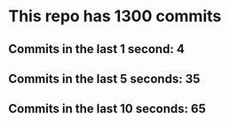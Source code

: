 # This repo has 1300 commits

## Commits in the last 1 second: 4
## Commits in the last 5 seconds: 35
## Commits in the last 10 seconds: 65
